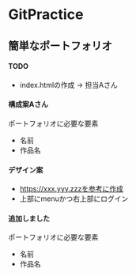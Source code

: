 # GitPractice
## 簡単なポートフォリオ
#### TODO

* index.htmlの作成 -> 担当Aさん

#### 構成案Aさん
ポートフォリオに必要な要素
- 名前
- 作品名

#### デザイン案
* https://xxx.yyy.zzzを参考に作成
* 上部にmenuかつ右上部にログイン

#### 追加しました
ポートフォリオに必要な要素
- 名前
- 作品名